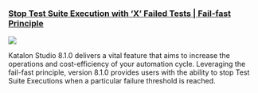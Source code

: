 ### [Stop Test Suite Execution with ‘X’ Failed Tests | Fail-fast Principle](https://www.katalon.com/resources-center/blog/stop-test-execution-fail-fast/?utm_source=katalon&utm_medium=ks_start_page)

  <img src="https://d1h3p5fzmizjvp.cloudfront.net/wp-content/uploads/2021/08/Banner-Blog2-2.png">

Katalon Studio 8.1.0 delivers a vital feature that aims to increase the operations and cost-efficiency of your automation cycle. Leveraging the fail-fast principle,  version 8.1.0 provides users with the ability to stop Test Suite Executions when a particular failure threshold is reached. 
